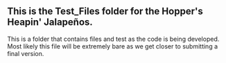 ## This is the Test_Files folder for the Hopper's Heapin' Jalapeños.

This is a folder that contains files and test as the code is being developed.  Most likely this file will be extremely bare as we get closer to submitting a final version.
